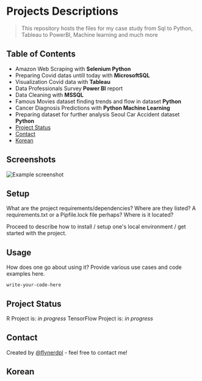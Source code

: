 # Projects Descriptions
>This repository hosts the files for my case study from Sql to Python, Tableau to PowerBI, Machine learning and much more
> 
## Table of Contents
* Amazon Web Scraping with **Selenium Python**
* Preparing Covid datas untill today with **MicrosoftSQL**
* Visualization Covid data with **Tableau**
* Data Professionals Survey **Power BI** report
* Data Cleaning with **MSSQL**
* Famous Movies dataset finding trends and flow in dataset **Python**
* Cancer Diagnosis Predictions with **Python Machine Learning**
* Preparing dataset for further analysis Seoul Car Accident dataset **Python**
* [Project Status](#project-status)
* [Contact](#contact)
* [Korean](#korean)
<!-- * [License](#license) -->







## Screenshots
![Example screenshot](./img/screenshot.png)
<!-- If you have screenshots you'd like to share, include them here. -->


## Setup
What are the project requirements/dependencies? Where are they listed? A requirements.txt or a Pipfile.lock file perhaps? Where is it located?

Proceed to describe how to install / setup one's local environment / get started with the project.


## Usage
How does one go about using it?
Provide various use cases and code examples here.

`write-your-code-here`


## Project Status
R Project is: _in progress_ 
TensorFlow Project is:  _in progress_ 





## Contact
Created by [@flynerdpl](https://www.flynerd.pl/) - feel free to contact me!


## Korean


<!-- Optional -->
<!-- ## License -->
<!-- This project is open source and available under the [... License](). -->

<!-- You don't have to include all sections - just the one's relevant to your project -->
